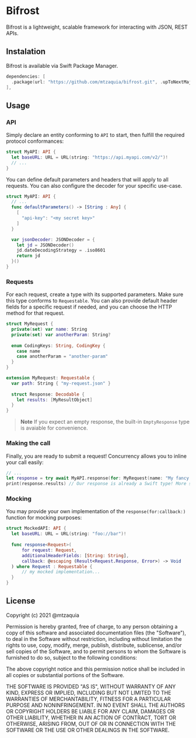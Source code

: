 # Bifrost

Bifrost is a lightweight, scalable framework for interacting with JSON, REST APIs.

## Instalation

Bifrost is available via Swift Package Manager.

```swift
dependencies: [
  .package(url: "https://github.com/mtzaquia/bifrost.git", .upToNextMajor(from: "1.0.0")),
],
```

## Usage

### API

Simply declare an entity conforming to `API` to start, then fulfill the required protocol conformances:

```swift
struct MyAPI: API {
  let baseURL: URL = URL(string: "https://api.myapi.com/v2/")!
  // ...
}
``` 

You can define default parameters and headers that will apply to all requests. You can also configure the decoder for your specific use-case.

```swift
struct MyAPI: API {
  // ...
  func defaultParameters() -> [String : Any] {
    [
      "api-key": "<my secret key>"
    ]
  }

  var jsonDecoder: JSONDecoder = {
    let jd = JSONDecoder()
    jd.dateDecodingStrategy = .iso8601
    return jd
  }()
}
```

### Requests

For each request, create a type with its supported parameters. Make sure this type conforms to `Requestable`. 
You can also provide default header fields for a specific request if needed, and you can choose the HTTP method for that request. 

```swift
struct MyRequest {
  private(set) var name: String
  private(set) var anotherParam: String?
  
  enum CodingKeys: String, CodingKey {
    case name
    case anotherParam = "another-param"
  }
}

extension MyRequest: Requestable {
  var path: String { "my-request.json" }
  
  struct Response: Decodable {
    let results: [MyResultObject]
  }
}
``` 

> **Note**
> If you expect an empty response, the built-in `EmptyResponse` type is avaiable for convenience.

### Making the call

Finally, you are ready to submit a request! Concurrency allows you to inline your call easily: 

```swift
// ...
let response = try await MyAPI.response(for: MyRequest(name: "My fancy name"))
print(response.results) // Our response is already a Swift type! More specifically, an instance of `MyRequest.Response`.
```

### Mocking

You may provide your own implementation of the `response(for:callback:)` function for mocking purposes:

```swift
struct MockedAPI: API {
  let baseURL: URL = URL(string: "foo://bar")!
    
  func response<Request>(
      for request: Request,
      additionalHeaderFields: [String: String],
      callback: @escaping (Result<Request.Response, Error>) -> Void
  ) where Request : Requestable {
      // my mocked implementation...
  }
}
```

## License

Copyright (c) 2021 @mtzaquia

Permission is hereby granted, free of charge, to any person obtaining a copy
of this software and associated documentation files (the "Software"), to deal
in the Software without restriction, including without limitation the rights
to use, copy, modify, merge, publish, distribute, sublicense, and/or sell
copies of the Software, and to permit persons to whom the Software is
furnished to do so, subject to the following conditions:

The above copyright notice and this permission notice shall be included in all
copies or substantial portions of the Software.

THE SOFTWARE IS PROVIDED "AS IS", WITHOUT WARRANTY OF ANY KIND, EXPRESS OR
IMPLIED, INCLUDING BUT NOT LIMITED TO THE WARRANTIES OF MERCHANTABILITY,
FITNESS FOR A PARTICULAR PURPOSE AND NONINFRINGEMENT. IN NO EVENT SHALL THE
AUTHORS OR COPYRIGHT HOLDERS BE LIABLE FOR ANY CLAIM, DAMAGES OR OTHER
LIABILITY, WHETHER IN AN ACTION OF CONTRACT, TORT OR OTHERWISE, ARISING FROM,
OUT OF OR IN CONNECTION WITH THE SOFTWARE OR THE USE OR OTHER DEALINGS IN THE
SOFTWARE.
